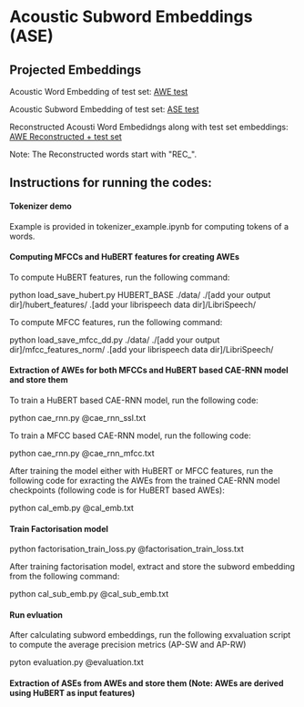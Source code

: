 # Acoustic Subword Embeddings (ASE)

## Projected Embeddings
Acoustic Word Embedding of test set: [AWE test](https://projector.tensorflow.org/?config=https://gist.githubusercontent.com/Trikaldarshi/48f3df6c9e6081c1411a898766d43384/raw/c81c10e8bed6cfb45b06f87f16143040fae7f437/test_awe_config.json)

Acoustic Subword Embedding of test set: [ASE test](https://projector.tensorflow.org/?config=https://gist.githubusercontent.com/Trikaldarshi/4401a2bb68c642394b903ffecb758ce8/raw/2a863b412cd9d3315c58b3542889a1bf59a2f03e/test_sub_emb.json)

Reconstructed Acousti Word Embedidngs along with test set embeddings: [AWE Reconstructed + test set](https://projector.tensorflow.org/?config=https://gist.githubusercontent.com/Trikaldarshi/d75389490bf35fc157df91cb4b7a39ee/raw/56bb1b9d5e105907c442ed018e31f16632c3957d/reconstructed_words.json)

Note: The Reconstructed words start with "REC_".


## Instructions for running the codes:

#### Tokenizer demo
Example is provided in tokenizer_example.ipynb for computing tokens of a words.

#### Computing MFCCs and HuBERT features for creating AWEs
To compute HuBERT features, run the following command:

python load_save_hubert.py HUBERT_BASE ./data/ ./[add your output dir]/hubert_features/ .[add your librispeech data dir]/LibriSpeech/

To compute MFCC features, run the following command:

python load_save_mfcc_dd.py ./data/ ./[add your output dir]/mfcc_features_norm/ .[add your librispeech data dir]/LibriSpeech/


#### Extraction of AWEs for both MFCCs and HuBERT based CAE-RNN model and store them

To train a HuBERT based CAE-RNN model, run the following code:

python cae_rnn.py @cae_rnn_ssl.txt

To train a MFCC based CAE-RNN model, run the following code:

python cae_rnn.py @cae_rnn_mfcc.txt

After training the model either with HuBERT or MFCC features, run the following code for exracting the AWEs from the trained CAE-RNN model checkpoints (following code is for HuBERT based AWEs):

python cal_emb.py @cal_emb.txt

#### Train Factorisation model
python factorisation_train_loss.py @factorisation_train_loss.txt

After training factorisation model, extract and store the subword embedding from the following command:

python cal_sub_emb.py @cal_sub_emb.txt

#### Run evluation
After calculating subword embeddings, run the following exvaluation script to compute the average precision metrics (AP-SW and AP-RW)

pyton evaluation.py @evaluation.txt

#### Extraction of ASEs from AWEs and store them (Note: AWEs are derived using HuBERT as input features)
